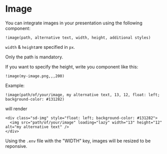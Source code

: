 # Image

You can integrate images in your presentation using the following component:

```
!image(path, alternative text, width, height, additional styles)
```

`width` & `height`are specified in `px`.

Only the path is mandatory.

If you want to specify the height, write you component like this:

```
!image(my-image.png,,,200)
```

Example:

```
!image(path/of/your/image, my alternative text, 13, 12, float: left; background-color: #131282)
```

will render

```
<div class="sd-img" style="float: left; background-color: #131282">
  <img src="path/of/your/image" loading="lazy" width="13" height="12" alt="my alternative text" />
</div>
```

Using the `.env` file with the "WIDTH" key, images will be resized to be reponsive.
